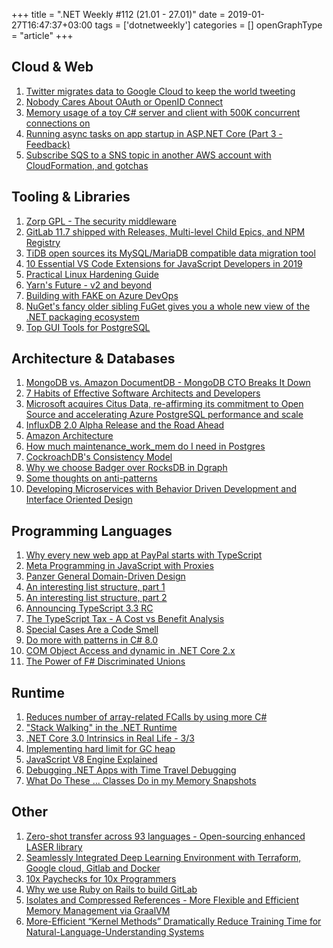 +++
title = ".NET Weekly #112 (21.01 - 27.01)"
date = 2019-01-27T16:47:37+03:00
tags = ['dotnetweekly']
categories = []
openGraphType = "article"
+++

## Cloud & Web

1. [Twitter migrates data to Google Cloud to keep the world tweeting](https://cloud.google.com/twitter/)
1. [Nobody Cares About OAuth or OpenID Connect](https://developer.okta.com/blog/2019/01/23/nobody-cares-about-oauth-or-openid-connect)
1. [Memory usage of a toy C# server and client with 500K concurrent connections on](https://github.com/kjpgit/techdemo/blob/master/dotnet_client_server/README.md)
1. [Running async tasks on app startup in ASP.NET Core (Part 3 - Feedback)](https://andrewlock.net/running-async-tasks-on-app-startup-in-asp-net-core-part-3-feedback/)
1. [Subscribe SQS to a SNS topic in another AWS account with CloudFormation, and gotchas](https://theburningmonk.com/2019/01/subscribe-sqs-to-a-sns-topic-in-another-aws-account-with-cloudformation-and-gotchas)

<!--more-->

## Tooling & Libraries

1. [Zorp GPL - The security middleware](http://balasys.github.io/zorp/about/)
1. [GitLab 11.7 shipped with Releases, Multi-level Child Epics, and NPM Registry](https://about.gitlab.com/2019/01/22/gitlab-11-7-released/)
1. [TiDB open sources its MySQL/MariaDB compatible data migration tool](https://github.com/pingcap/dm)
1. [10 Essential VS Code Extensions for JavaScript Developers in 2019](https://hackernoon.com/10-essential-vs-code-extensions-for-javascript-developers-in-2019-e8320e3f421e)
1. [Practical Linux Hardening Guide](https://github.com/trimstray/the-practical-linux-hardening-guide)
1. [Yarn's Future - v2 and beyond](https://github.com/yarnpkg/yarn/issues/6953)
1. [Building with FAKE on Azure DevOps](https://mallibone.com/post/building-with-fake-on-azure-devops)
1. [NuGet's fancy older sibling FuGet gives you a whole new view of the .NET packaging ecosystem](https://www.hanselman.com/blog/NuGetsFancyOlderSiblingFuGetGivesYouAWholeNewViewOfTheNETPackagingEcosystem.aspx)
1. [Top GUI Tools for PostgreSQL](https://severalnines.com/blog/top-gui-tools-postgresql)

## Architecture & Databases

1. [MongoDB vs. Amazon DocumentDB - MongoDB CTO Breaks It Down](https://www.mongodb.com/blog/post/documents-are-everywhere)
1. [7 Habits of Effective Software Architects and Developers](https://hackernoon.com/7-habits-of-highly-effective-software-architects-and-developers-510feaf998ad)
1. [Microsoft acquires Citus Data, re-affirming its commitment to Open Source and accelerating Azure PostgreSQL performance and scale](https://blogs.microsoft.com/blog/2019/01/24/microsoft-acquires-citus-data-re-affirming-its-commitment-to-open-source-and-accelerating-azure-postgresql-performance-and-scale/)
1. [InfluxDB 2.0 Alpha Release and the Road Ahead](https://www.influxdata.com/blog/influxdb-2-0-alpha-release-and-the-road-ahead/)
1. [Amazon Architecture](http://highscalability.com/amazon-architecture)
1. [How much maintenance_work_mem do I need in Postgres](http://rhaas.blogspot.com/2019/01/how-much-maintenanceworkmem-do-i-need.html)
1. [CockroachDB's Consistency Model](https://www.cockroachlabs.com/blog/consistency-model/)
1. [Why we choose Badger over RocksDB in Dgraph](https://blog.dgraph.io/post/badger-over-rocksdb-in-dgraph/)
1. [Some thoughts on anti-patterns](http://blog.ploeh.dk/2019/01/21/some-thoughts-on-anti-patterns/)
1. [Developing Microservices with Behavior Driven Development and Interface Oriented Design](https://www.infoq.com/articles/microservices-bdd-interface-oriented)

## Programming Languages

1. [Why every new web app at PayPal starts with TypeScript](https://medium.com/paypal-engineering/why-every-new-web-app-at-paypal-starts-with-typescript-9d1acc07c839)
1. [Meta Programming in JavaScript with Proxies](https://itnext.io/meta-programming-in-javascript-with-proxies-64fa4898070e)
1. [Panzer General Domain-Driven Design](https://jamessdixon.wordpress.com/2019/01/22/panzer-general-domain-driven-design/)
1. [An interesting list structure, part 1](https://ericlippert.com/2019/01/22/an-interesting-list-structure/)
1. [An interesting list structure, part 2](https://ericlippert.com/2019/01/24/an-interesting-list-structure-part-2/)
1. [Announcing TypeScript 3.3 RC](https://blogs.msdn.microsoft.com/typescript/2019/01/23/announcing-typescript-3-3-rc/)
1. [The TypeScript Tax - A Cost vs Benefit Analysis](https://medium.com/javascript-scene/the-typescript-tax-132ff4cb175b)
1. [Special Cases Are a Code Smell](https://blog.conjur.org/special-cases-are-a-code-smell/)
1. [Do more with patterns in C# 8.0](https://blogs.msdn.microsoft.com/dotnet/2019/01/24/do-more-with-patterns-in-c-8-0/)
1. [COM Object Access and dynamic in .NET Core 2.x](https://weblog.west-wind.com/posts/2019/Jan/22/COM-Object-Access-and-dynamic-in-NET-Core-2x)
1. [The Power of F# Discriminated Unions](https://medium.com/techdev-mix/the-power-of-f-discriminated-unions-e3883b8e40a6)

## Runtime

1. [Reduces number of array-related FCalls by using more C#](https://github.com/dotnet/coreclr/pull/22097#pullrequestreview-194357693)
1. ["Stack Walking" in the .NET Runtime](https://mattwarren.org/2019/01/21/Stackwalking-in-the-.NET-Runtime/)
1. [.NET Core 3.0 Intrinsics in Real Life - 3/3](https://bits.houmus.org/2018-08-20/netcoreapp3.0-intrinsics-in-real-life-pt3)
1. [Implementing hard limit for GC heap](https://github.com/dotnet/coreclr/pull/22180)
1. [JavaScript V8 Engine Explained](https://hackernoon.com/javascript-v8-engine-explained-3f940148d4ef)
1. [Debugging .NET Apps with Time Travel Debugging](https://blogs.msdn.microsoft.com/dotnet/2019/01/25/debugging-net-apps-with-time-travel-debugging-ttd/)
1. [What Do These … Classes Do in my Memory Snapshots](https://blog.jetbrains.com/dotnet/2019/01/23/c-classes-memory-snapshots/)

## Other

1. [Zero-shot transfer across 93 languages - Open-sourcing enhanced LASER library](https://code.fb.com/ai-research/laser-multilingual-sentence-embeddings/)
1. [Seamlessly Integrated Deep Learning Environment with Terraform, Google cloud, Gitlab and Docker](https://towardsdatascience.com/seamlessly-integrated-deep-learning-environment-with-terraform-google-cloud-gitlab-and-docker-faee4b351e94)
1. [10x Paychecks for 10x Programmers](https://www.yegor256.com/2019/01/22/10x-paychecks.html)
1. [Why we use Ruby on Rails to build GitLab](https://about.gitlab.com/2018/10/29/why-we-use-rails-to-build-gitlab/)
1. [Isolates and Compressed References - More Flexible and Efficient Memory Management via GraalVM](https://medium.com/graalvm/isolates-and-compressed-references-more-flexible-and-efficient-memory-management-for-graalvm-a044cc50b67e)
1. [More-Efficient “Kernel Methods” Dramatically Reduce Training Time for Natural-Language-Understanding Systems](https://developer.amazon.com/blogs/alexa/post/7e40ea7d-5423-48f2-9ead-5ed02842293d/more-efficient-kernel-methods-dramatically-reduce-training-time-for-natural-language-understanding-systems)
